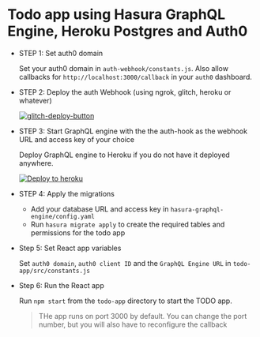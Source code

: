 # Todo app using Hasura GraphQL Engine, Heroku Postgres and Auth0

* STEP 1: Set auth0 domain

  Set your auth0 domain in `auth-webhook/constants.js`.
  Also allow callbacks for `http://localhost:3000/callback` in your `auth0` dashboard.

* STEP 2: Deploy the auth Webhook (using ngrok, glitch, heroku or whatever)

  [![glitch-deploy-button](https://raw.githubusercontent.com/hasura/sample-auth-webhook/master/assets/deploy-glitch.png)](https://glitch.com/edit/#!/thundering-brick)

* STEP 3: Start GraphQL engine with the the auth-hook as the webhook URL and access key of your choice

  Deploy GraphQL engine to Heroku if you do not have it deployed anywhere.

  [![Deploy to heroku](https://www.herokucdn.com/deploy/button.svg)](https://heroku.com/deploy?template=https://github.com/hasura/graphql-engine-heroku)

* STEP 4: Apply the migrations

  - Add your database URL and access key in `hasura-graphql-engine/config.yaml`
  - Run `hasura migrate apply` to create the required tables and permissions for the todo app

* Step 5: Set React app variables

  Set `auth0 domain`, `auth0 client ID` and the `GraphQL Engine URL` in `todo-app/src/constants.js`

* Step 6: Run the React app

  Run `npm start` from the `todo-app` directory to start the TODO app.
  > THe app runs on port 3000 by default. You can change the port number, but you will also have to reconfigure the callback
